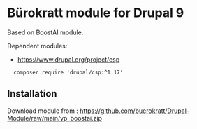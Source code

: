 # Bürokratt module for Drupal 9

Based on BoostAI module. 

Dependent modules: 

* https://www.drupal.org/project/csp
```
  composer require 'drupal/csp:^1.17'
```

## Installation

Download module from : https://github.com/buerokratt/Drupal-Module/raw/main/vp_boostai.zip 

